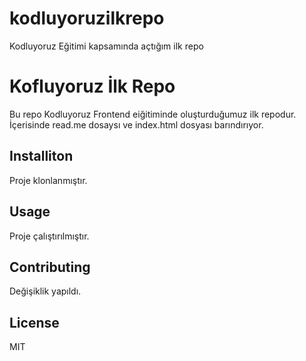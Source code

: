 # kodluyoruzilkrepo
Kodluyoruz Eğitimi kapsamında açtığım ilk repo
# Kofluyoruz İlk Repo
Bu repo Kodluyoruz Frontend eiğitiminde oluşturduğumuz ilk repodur. İçerisinde read.me dosaysı ve index.html dosyası barındırıyor.
## Installiton
Proje klonlanmıştır.
## Usage
Proje çalıştırılmıştır.
## Contributing
Değişiklik yapıldı.
## License
MIT
